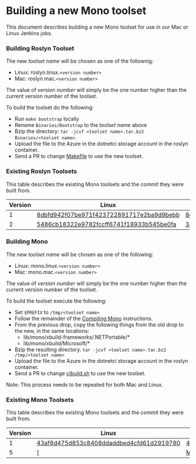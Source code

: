 Building a new Mono toolset
====
This document describes building a new Mono toolset for use in our Mac or Linux Jenkins jobs.  

### Building Roslyn Toolset
The new *toolset name* will be chosen as one of the follownig:

- Linux: roslyn.linux.`<version number>`
- Mac: roslyn.mac.`<version number>`

The value of *version number* will simply be the one number higher than the current version number of the toolset.  

To build the toolset do the following:

- Run `make bootstrap` locally
- Rename `Binaries/Bootstrap` to the *toolset name* above
- Bzip the directory: `tar -jcvf <toolset name>.tar.bz2 Binaries/<toolset name>`.
- Upload the file to the Azure in the dotnetci storage account in the roslyn container.  
- Send a PR to change [Makefile](https://github.com/dotnet/roslyn/blob/master/Makefile) to use the new toolset.  

### Existing Roslyn Toolsets
This table describes the existing Mono toolsets and the commit they were built from.  

| Version | Linux | Mac |
| --- | --- | --- |
| 1 | [8dbfd942f07be971f423722891717e2ba9d9bebb](https://github.com/dotnet/roslyn/commit/8dbfd942f07be971f423722891717e2ba9d9bebb) | [8dbfd942f07be971f423722891717e2ba9d9bebb](https://github.com/dotnet/roslyn/commit/8dbfd942f07be971f423722891717e2ba9d9bebb) |
| 2 | [5486cb18322e9782fccff6741f18933b545be0fa](https://github.com/dotnet/roslyn/commit/5486cb18322e9782fccff6741f18933b545be0fa) | [34870a4d27547b9ba628cbbc4a02028648d62d82](https://github.com/dotnet/roslyn/commit/34870a4d27547b9ba628cbbc4a02028648d62d82)|

### Building Mono
The new *toolset name* will be chosen as one of the following:

- Linux: mono.linux.`<version number>`
- Mac: mono.mac.`<version number>`

The value of *version number* will simply be the one number higher than the current version number of the toolset.  

To build the toolset execute the following:

- Set `$PREFIX` to `/tmp/<toolset name>`
- Follow the remainder of the [Compiling Mono](http://www.mono-project.com/docs/compiling-mono/) instructions.
- From the previous drop, copy the following things from the old drop to the new, in the same locations:
  - lib/mono/xbuild-frameworks/.NETPortable/*
  - lib/mono/xbuild/Microsoft/*
- Bzip the resulting directory.  `tar -jcvf <toolset name>.tar.bz2 /tmp/<toolset name>`
- Upload the file to the Azure in the dotnetci storage account in the roslyn container.  
- Send a PR to change [cibuild.sh](https://github.com/dotnet/roslyn/blob/master/cibuild.sh) to use the new toolset.  

Note: This process needs to be repeated for both Mac and Linux.  

### Existing Mono Toolsets
This table describes the existing Mono toolsets and the commit they were built from.  

| Version | Linux | Mac |
| --- | --- | --- |
| 1 | [43af8d475d853c8408ddaddbed4cfd61d2919780](https://github.com/jaredpar/mono/commit/43af8d475d853c8408ddaddbed4cfd61d2919780) | [43af8d475d853c8408ddaddbed4cfd61d2919780](https://github.com/jaredpar/mono/commit/43af8d475d853c8408ddaddbed4cfd61d2919780) |
| 5 | [<not migrated> | [Mono 4.2.1.60](https://github.com/mono/mono/tree/mono-4.2.1.60) |
